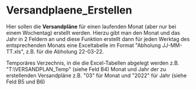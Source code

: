 # Versandplaene_Erstellen
Hier sollen die **Versandpläne** für einen laufenden Monat (aber nur bei einem Wochentag)
erstellt werden. Hierzu gibt man den Monat und das Jahr in 2 Feldern an und diese
Funktion erstellt dann für jeden Werktag des entsprechenden Monats eine Exceltabelle
im Format "Abholung JJ-MM-TT.xls", z.B. für die Abholung 22-03-22.

Temporäres Verzechnis, in die die Excel-Tabellen abgelegt werden z.B. 
"T:\VERSANDPLAN\_Temp\" (siehe Feld B4) Monat und Jahr der zu erstellenden Versandpläne
z.B. "03" für Monat und "2022" für Jahr (siehe Feld B5 und B6)
